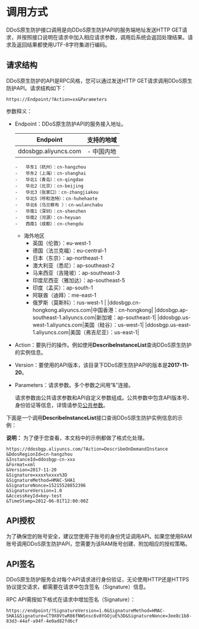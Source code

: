 # 调用方式

DDoS原生防护接口调用是向DDoS原生防护API的服务端地址发送HTTP GET请求，并按照接口说明在请求中加入相应请求参数，调用后系统会返回处理结果。请求及返回结果都使用UTF-8字符集进行编码。

## 请求结构

DDoS原生防护的API是RPC风格，您可以通过发送HTTP GET请求调用DDoS原生防护API。请求结构如下：

```
https://Endpoint/?Action=xx&Parameters
```

参数释义：

-   Endpoint：DDoS原生防护API的服务接入地址。

    |Endpoint|支持的地域|
    |--------|-----|
    |ddosbgp.aliyuncs.com|    -   中国内地
        -   华东1（杭州）：cn-hangzhou
        -   华东2（上海）：cn-shanghai
        -   华北1（青岛）：cn-qingdao
        -   华北2（北京）：cn-beijing
        -   华北3（张家口）：cn-zhangjiakou
        -   华北5（呼和浩特）：cn-huhehaote
        -   华北6（乌兰察布 ）：cn-wulanchabu
        -   华南1（深圳）：cn-shenzhen
        -   华南2（河源）：cn-heyuan
        -   西南1（成都）：cn-chengdu
    -   海外地区
        -   英国（伦敦）：eu-west-1
        -   德国（法兰克福）：eu-central-1
        -   日本（东京）：ap-northeast-1
        -   澳大利亚（悉尼）：ap-southeast-2
        -   马来西亚（吉隆坡）：ap-southeast-3
        -   印度尼西亚（雅加达）：ap-southeast-5
        -   印度（孟买）：ap-south-1
        -   阿联酋（迪拜）：me-east-1
        -   俄罗斯（莫斯科）：rus-west-1 |
    |ddosbgp.cn-hongkong.aliyuncs.com|中国香港：cn-hongkong|
    |ddosbgp.ap-southeast-1.aliyuncs.com|新加坡：ap-southeast-1|
    |ddosbgp.us-west-1.aliyuncs.com|美国（硅谷）：us-west-1|
    |ddosbgp.us-east-1.aliyuncs.com|美国（弗吉尼亚）：us-east-1|

-   Action：要执行的操作。例如使用**DescribeInstanceList**查询DDoS原生防护的实例信息。
-   Version：要使用的API版本，该目录下DDoS原生防护API的版本是**2017-11-20**。
-   Parameters：请求参数。多个参数之间用“&”连接。

    请求参数由公共请求参数和API自定义参数组成。公共参数中包含API版本号、身份验证等信息，详情请参见[公共参数](/intl.zh-CN/API参考/DDoS原生防护/2017-11-20版本/公共参数.md)。


下面是一个调用**DescribeInstanceList**接口查询DDoS原生防护实例信息的示例：

**说明：** 为了便于您查看，本文档中的示例都做了格式化处理。

```
https://ddosbgp.aliyuncs.com/?Action=DescribeOnDemandInstance
&DdosRegionId=cn-hangzhou
&InstanceId=ddosbgp-cn-xxx
&Format=xml
&Version=2017-11-20
&Signature=xxxx%xxxx%3D
&SignatureMethod=HMAC-SHA1
&SignatureNonce=15215528852396
&SignatureVersion=1.0
&AccessKeyId=key-test
&TimeStamp=2012-06-01T12:00:00Z
```

## API授权

为了确保您的账号安全，建议您使用子账号的身份凭证调用API。如果您使用RAM账号调用DDoS原生防护API，您需要为该RAM账号创建、附加相应的授权策略。

## API签名

DDoS原生防护服务会对每个API请求进行身份验证，无论使用HTTP还是HTTPS协议提交请求，都需要在请求中包含签名（Signature）信息。

RPC API需按如下格式在请求中增加签名（Signature）：

```
https://endpoint/?SignatureVersion=1.0&SignatureMethod=HMAC-SHA1&Signature=CT9X0VtwR86fNWSnsc6v8YGOjuE%3D&SignatureNonce=3ee8c1b8-83d3-44af-a94f-4e0ad82fd6cf    
```

